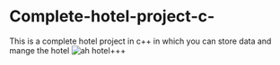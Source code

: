 # Complete-hotel-project-c-
This is a complete hotel project in c++ in which you can store data and mange the hotel
![ah hotel+++](https://github.com/ahsulutions/Complete-hotel-project-c-/assets/143286184/f29601fb-8f3f-4db7-bed9-813147421b9b)
